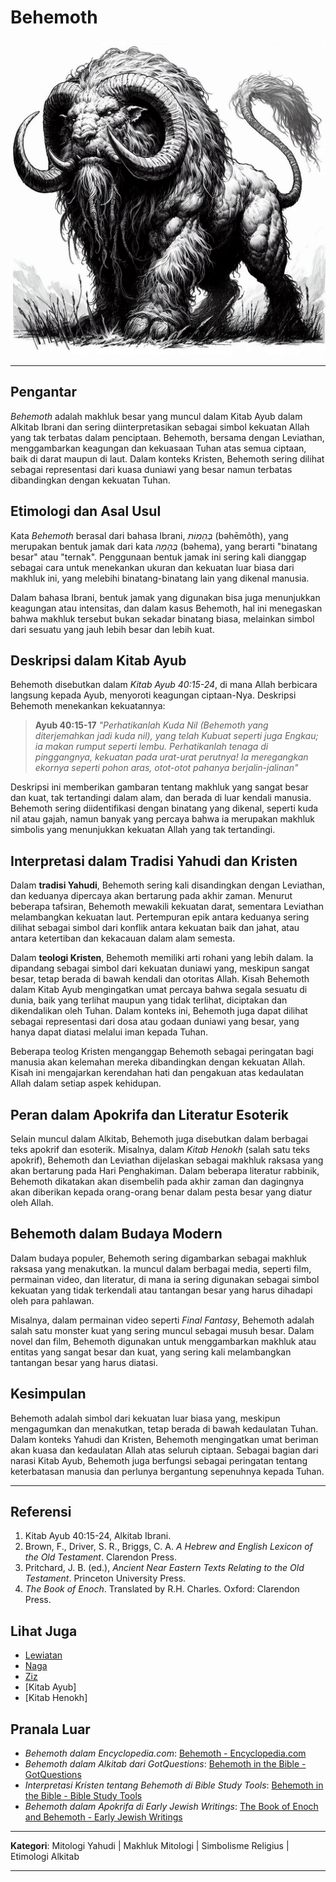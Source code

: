 # Behemoth

![Ilustrasi Gambar Makhluk Mitologi Behemoth](konten/img/makhluk_mitologi/behemoth.jpg)

___

## Pengantar

*Behemoth* adalah makhluk besar yang muncul dalam Kitab Ayub dalam Alkitab Ibrani dan sering diinterpretasikan sebagai simbol kekuatan Allah yang tak terbatas dalam penciptaan. Behemoth, bersama dengan Leviathan, menggambarkan keagungan dan kekuasaan Tuhan atas semua ciptaan, baik di darat maupun di laut. Dalam konteks Kristen, Behemoth sering dilihat sebagai representasi dari kuasa duniawi yang besar namun terbatas dibandingkan dengan kekuatan Tuhan.

## Etimologi dan Asal Usul

Kata *Behemoth* berasal dari bahasa Ibrani, *בְּהֵמוֹת* (bəhēmôth), yang merupakan bentuk jamak dari kata *בְּהֵמָה* (bəhema), yang berarti "binatang besar" atau "ternak". Penggunaan bentuk jamak ini sering kali dianggap sebagai cara untuk menekankan ukuran dan kekuatan luar biasa dari makhluk ini, yang melebihi binatang-binatang lain yang dikenal manusia.

Dalam bahasa Ibrani, bentuk jamak yang digunakan bisa juga menunjukkan keagungan atau intensitas, dan dalam kasus Behemoth, hal ini menegaskan bahwa makhluk tersebut bukan sekadar binatang biasa, melainkan simbol dari sesuatu yang jauh lebih besar dan lebih kuat.

## Deskripsi dalam Kitab Ayub

Behemoth disebutkan dalam *Kitab Ayub 40:15-24*, di mana Allah berbicara langsung kepada Ayub, menyoroti keagungan ciptaan-Nya. Deskripsi Behemoth menekankan kekuatannya:
> **Ayub 40:15-17**
> _"Perhatikanlah Kuda Nil (Behemoth yang diterjemahkan jadi kuda nil), yang telah Kubuat seperti juga Engkau; ia makan rumput seperti lembu._
> _Perhatikanlah tenaga di pinggangnya, kekuatan pada urat-urat perutnya!_
> _Ia meregangkan ekornya seperti pohon aras, otot-otot pahanya berjalin-jalinan"_

Deskripsi ini memberikan gambaran tentang makhluk yang sangat besar dan kuat, tak tertandingi dalam alam, dan berada di luar kendali manusia. Behemoth sering diidentifikasi dengan binatang yang dikenal, seperti kuda nil atau gajah, namun banyak yang percaya bahwa ia merupakan makhluk simbolis yang menunjukkan kekuatan Allah yang tak tertandingi.

## Interpretasi dalam Tradisi Yahudi dan Kristen

Dalam **tradisi Yahudi**, Behemoth sering kali disandingkan dengan Leviathan, dan keduanya dipercaya akan bertarung pada akhir zaman. Menurut beberapa tafsiran, Behemoth mewakili kekuatan darat, sementara Leviathan melambangkan kekuatan laut. Pertempuran epik antara keduanya sering dilihat sebagai simbol dari konflik antara kekuatan baik dan jahat, atau antara ketertiban dan kekacauan dalam alam semesta.

Dalam **teologi Kristen**, Behemoth memiliki arti rohani yang lebih dalam. Ia dipandang sebagai simbol dari kekuatan duniawi yang, meskipun sangat besar, tetap berada di bawah kendali dan otoritas Allah. Kisah Behemoth dalam Kitab Ayub mengingatkan umat percaya bahwa segala sesuatu di dunia, baik yang terlihat maupun yang tidak terlihat, diciptakan dan dikendalikan oleh Tuhan. Dalam konteks ini, Behemoth juga dapat dilihat sebagai representasi dari dosa atau godaan duniawi yang besar, yang hanya dapat diatasi melalui iman kepada Tuhan.

Beberapa teolog Kristen menganggap Behemoth sebagai peringatan bagi manusia akan kelemahan mereka dibandingkan dengan kekuatan Allah. Kisah ini mengajarkan kerendahan hati dan pengakuan atas kedaulatan Allah dalam setiap aspek kehidupan.

## Peran dalam Apokrifa dan Literatur Esoterik

Selain muncul dalam Alkitab, Behemoth juga disebutkan dalam berbagai teks apokrif dan esoterik. Misalnya, dalam *Kitab Henokh* (salah satu teks apokrif), Behemoth dan Leviathan dijelaskan sebagai makhluk raksasa yang akan bertarung pada Hari Penghakiman. Dalam beberapa literatur rabbinik, Behemoth dikatakan akan disembelih pada akhir zaman dan dagingnya akan diberikan kepada orang-orang benar dalam pesta besar yang diatur oleh Allah.

## Behemoth dalam Budaya Modern

Dalam budaya populer, Behemoth sering digambarkan sebagai makhluk raksasa yang menakutkan. Ia muncul dalam berbagai media, seperti film, permainan video, dan literatur, di mana ia sering digunakan sebagai simbol kekuatan yang tidak terkendali atau tantangan besar yang harus dihadapi oleh para pahlawan.

Misalnya, dalam permainan video seperti *Final Fantasy*, Behemoth adalah salah satu monster kuat yang sering muncul sebagai musuh besar. Dalam novel dan film, Behemoth digunakan untuk menggambarkan makhluk atau entitas yang sangat besar dan kuat, yang sering kali melambangkan tantangan besar yang harus diatasi.

## Kesimpulan

Behemoth adalah simbol dari kekuatan luar biasa yang, meskipun mengagumkan dan menakutkan, tetap berada di bawah kedaulatan Tuhan. Dalam konteks Yahudi dan Kristen, Behemoth mengingatkan umat beriman akan kuasa dan kedaulatan Allah atas seluruh ciptaan. Sebagai bagian dari narasi Kitab Ayub, Behemoth juga berfungsi sebagai peringatan tentang keterbatasan manusia dan perlunya bergantung sepenuhnya kepada Tuhan.

---

## Referensi

1. Kitab Ayub 40:15-24, Alkitab Ibrani.
2. Brown, F., Driver, S. R., Briggs, C. A. *A Hebrew and English Lexicon of the Old Testament*. Clarendon Press.
3. Pritchard, J. B. (ed.), *Ancient Near Eastern Texts Relating to the Old Testament*. Princeton University Press.
4. *The Book of Enoch*. Translated by R.H. Charles. Oxford: Clarendon Press.

## Lihat Juga

- [Lewiatan](konten/kategori/makhluk_mitologi/lewiatan.md)
- [Naga](konten/kategori/makhluk_mitologi/naga.md)
- [Ziz](konten/kategori/makhluk_mitologi/ziz.md)
- [Kitab Ayub]
- [Kitab Henokh]

## Pranala Luar

- *Behemoth dalam Encyclopedia.com*: [Behemoth - Encyclopedia.com](https://www.encyclopedia.com/religion/dictionaries-thesauruses-pictures-and-press-releases/behemoth)
- *Behemoth dalam Alkitab dari GotQuestions*: [Behemoth in the Bible - GotQuestions](https://www.gotquestions.org/behemoth.html)
- *Interpretasi Kristen tentang Behemoth di Bible Study Tools*: [Behemoth in the Bible - Bible Study Tools](https://www.biblestudytools.com/dictionary/behemoth/)
- *Behemoth dalam Apokrifa di Early Jewish Writings*: [The Book of Enoch and Behemoth - Early Jewish Writings](http://www.earlyjewishwritings.com/1enoch.html)

---

**Kategori**: Mitologi Yahudi | Makhluk Mitologi | Simbolisme Religius | Etimologi Alkitab

---
